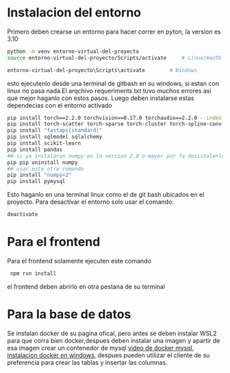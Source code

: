 # Instalacion del entorno
Primero deben crearse un entorno para hacer correr en pyton, la version es 3.10
```bash
python -m venv entorno-virtual-del-proyecto
source entorno-virtual-del-proyecto/Scripts/activate     # Linux/macOS

entorno-virtual-del-proyecto\Scripts\activate        # Windows

```
esto ejecutenlo desde una terminal de gitbash en su windows, si estan con linux no pasa nada.El arqchivo requeriments.txt tuvo muchos errores asi que mejor haganlo con estos pasos.
Luego deben instalarse estas dependecias con el entorno activado
```bash
pip install torch==2.2.0 torchvision==0.17.0 torchaudio==2.2.0 --index-url https://download.pytorch.org/whl/cpu
pip install torch-scatter torch-sparse torch-cluster torch-spline-conv torch-geometric -f https://data.pyg.org/whl/torch-2.2.0+cpu.html
pip install "fastapi[standard]"
pip install sqlmodel sqlalchemy
pip install scikit-learn
pip install pandas 
## si ya instalaron numpy en la version 2.0 o mayor por fa desistalenlo con este comando
pip pip uninstall numpy
## usar este otro comando
pip install "numpy<2"
pip install pymysql
```
Esto haganlo en una terminal linux como el de git bash ubicados en el proyecto.
Para desactivar el entorno solo usar el comando:
```bash
deactivate
```

# Para el frontend
Para el frontend solamente ejecuten este comando
```bash
 npm run install
```
el frontend deben abrirlo en otra pestana de su terminal

# Para la base de datos
Se instalan docker de su pagina ofical, pero antes se deben instalar WSL2 para que corra bien docker,despues deben
instalar una imagen y apartir de esa imagen crear un contenedor de mysql [video de docker mysql](https://www.youtube.com/watch?v=gRylJCfjkrQ&t=461s), [instalacion docker en windows](https://www.youtube.com/watch?v=ZO4KWQfUBBc), despues pueden utilizar el cliente de su preferencia para crear las tablas y insertar las columnas.
